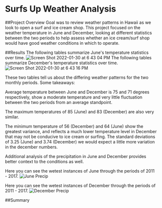 # Surfs Up Weather Analysis
##Project Overview
Goal was to review weather patterns in Hawaii as we look to open a surf and ice cream shop. This project focused on the weather temperature in June and December, looking at different statistics between the two periods to help assess whether an ice cream/surf shop would have good weather conditions in which to operate.

##Results
The following tables summarize June's temperature statistics over time.
![Screen Shot 2022-01-30 at 6 43 04 PM](https://user-images.githubusercontent.com/93485455/151724997-cc8effe1-9c56-481c-a2d0-37035eabb3fb.png)
The following tables summarize December's temperature statistics over time.
![Screen Shot 2022-01-30 at 6 43 16 PM](https://user-images.githubusercontent.com/93485455/151725030-e9fc7770-b457-4244-b54e-bd3bc0e69579.png)

These two tables tell us about the differing weather patterns for the two monthly periods. Some takeaways:

Average temperature between June and December is 75 and 71 degrees respectively, show a moderate temperature and very little fluctuation between the two periods from an average standpoint.

The maximum temperatures of 85 (June) and 83 (December) are also very similar.

The minimum temperature of 56 (December) and 64 (June) show the greatest variance, and reflects a much lower temperature level in December that may not be conducive to ice cream or surfing. The standard deviations of 3.25 (June) and 3.74 (December) we would expect a little more variation in the december numbers.

Additional analysis of the precipitation in June and December provides better context to the conditions as well.

Here you can see the wetest instances of June through the periods of 2011 - 2017.
![June Precip](https://user-images.githubusercontent.com/93485455/151725346-e9b492c7-af50-49b6-95a2-15ddba4e53a2.png)

Here you can see the wetest instances of December through the periods of 2011 - 2017.
![December Precip](https://user-images.githubusercontent.com/93485455/151725361-924b8c7d-9e46-4b7a-909d-357d60ff9ba6.png)


##Summary
